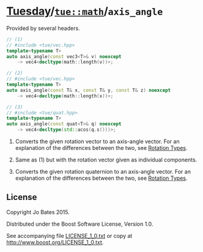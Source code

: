 [Tuesday](../../../README.md)/[`tue::math`](../../namespaces/tue/math.md)/`axis_angle`
======================================================================================
Provided by several headers.

```c++
// (1)
// #include <tue/vec.hpp>
template<typename T>
auto axis_angle(const vec3<T>& v) noexcept
    -> vec4<decltype(math::length(v))>;

// (2)
// #include <tue/vec.hpp>
template<typename T>
auto axis_angle(const T& x, const T& y, const T& z) noexcept
    -> vec4<decltype(math::length(x))>;

// (3)
// #include <tue/quat.hpp>
template<typename T>
auto axis_angle(const quat<T>& q) noexcept
    -> vec4<decltype(std::acos(q.s()))>;
```

1. Converts the given rotation vector to an axis-angle vector. For an
   explanation of the differences between the two, see
   [Rotation Types](../../other/rotation_types.md).

2. Same as (1) but with the rotation vector given as individual components.

1. Converts the given rotation quaternion to an axis-angle vector. For an
   explanation of the differences between the two, see
   [Rotation Types](../../other/rotation_types.md).

License
-------
Copyright Jo Bates 2015.

Distributed under the Boost Software License, Version 1.0.

See accompanying file [LICENSE_1_0.txt](../../../LICENSE_1_0.txt) or copy at
http://www.boost.org/LICENSE_1_0.txt.

